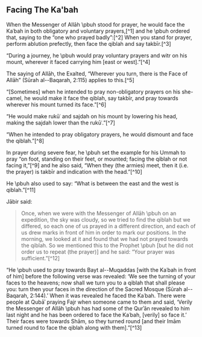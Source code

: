 

## Facing The Ka'bah

When the Messenger of Allāh \pbuh stood for prayer, he would face the Kaʿbah in both obligatory and voluntary prayers,[^1] and he \pbuh ordered that, saying to the “one who prayed badly”:[^2] When you stand for prayer, perform ablution prefectly, then face the qiblah and say takbīr.[^3]

“During a journey, he \pbuh would pray voluntary prayers and witr on his mount, wherever it faced carrying him [east or west].”[^4]

The saying of Allāh, the Exalted, “Wherever you turn, there is the Face of Allāh” (Sūrah al--Baqarah, 2:115) applies to this.[^5]

“[Sometimes] when he intended to pray non-obligatory prayers on his she-camel, he would make it face the qiblah, say takbīr, and pray towards wherever his mount turned its face.”[^6]

“He would make rukūʿ and sajdah on his mount by lowering his head, making the sajdah lower than the rukūʿ.”[^7]

“When he intended to pray obligatory prayers, he would dismount and face the qiblah.”[^8]

In prayer during severe fear, he \pbuh set the example for his Ummah to pray “on foot, standing on their feet, or mounted; facing the qiblah or not facing it,”[^9] and he also said, “When they (the armies) meet, then it (i.e. the prayer) is takbīr and indication with the head.”[^10]

He \pbuh also used to say: “What is between the east and the west is qiblah.”[^11]

Jābir said:

> Once, when we were with the Messenger of Allāh \pbuh on an expedition, the sky was cloudy, so we tried to find the qiblah but we differed, so each one of us prayed in a different direction, and each of us drew marks in front of him in order to mark our positions. In the morning, we looked at it and found that we had not prayed towards the qiblah. So we mentioned this to the Prophet \pbuh [but he did not order us to repeat (the prayer)] and he said: “Your prayer was sufficient.”[^12]

“He \pbuh used to pray towards Bayt al--Muqaddas [with the Kaʿbah in front of him] before the following verse was revealed: ‘We see the turning of your faces to the heavens; now shall we turn you to a qiblah that shall please you: turn then your faces in the direction of the Sacred Mosque (Sūrah al--Baqarah, 2:144).’ When it was revealed he faced the Kaʿbah. There were people at Qubāʾ praying Fajr when someone came to them and said, ‘Verily the Messenger of Allāh \pbuh has had some of the Qurʾān revealed to him last night and he has been ordered to face the Kaʿbah, [verily] so face it.’ Their faces were towards Shām, so they turned round [and their Imām turned round to face the qiblah along with them].”[^13]

